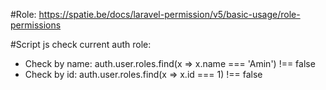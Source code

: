 #Role: https://spatie.be/docs/laravel-permission/v5/basic-usage/role-permissions

#Script js check current auth role: 
 - Check by name: auth.user.roles.find(x => x.name === 'Amin') !== false
 - Check by id: auth.user.roles.find(x => x.id === 1) !== false